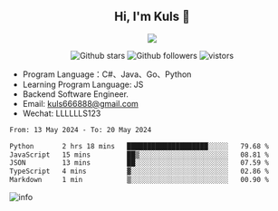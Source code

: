 <h2 align="center"> Hi, I'm Kuls 👋 </h2>
<p align="center">
    <p align="center">
        <img src=" https://avatars.githubusercontent.com/u/42165104?s=460&u=5c7fbf0bce7d4b38a15a44676e6f64b529e47598&v=4"/>
    </p>
    <p align="center">
      <img src="https://img.shields.io/github/stars/hellokuls?style=social" alt="Github stars" />
      <img src="https://img.shields.io/github/followers/hellokuls?style=social" alt="Github followers" />
      <img src="https://visitor-badge.glitch.me/badge?page_id=hellokuls.readme" alt="vistors" />
    </p>
</p>

- Program Language：C#、Java、Go、Python
- Learning Program Language: JS
- Backend Software Engineer.
- Email: kuls666888@gmail.com
- Wechat: LLLLLLS123

<!--START_SECTION:waka-->

```txt
From: 13 May 2024 - To: 20 May 2024

Python       2 hrs 18 mins   ████████████████████░░░░░   79.68 %
JavaScript   15 mins         ██▒░░░░░░░░░░░░░░░░░░░░░░   08.81 %
JSON         13 mins         ██░░░░░░░░░░░░░░░░░░░░░░░   07.59 %
TypeScript   4 mins          ▓░░░░░░░░░░░░░░░░░░░░░░░░   02.86 %
Markdown     1 min           ▒░░░░░░░░░░░░░░░░░░░░░░░░   00.90 %
```

<!--END_SECTION:waka-->

![info](https://github-readme-stats.vercel.app/api?username=hellokuls&show_icons=true&count_private=true&hide=prs&theme=default_repocard)


